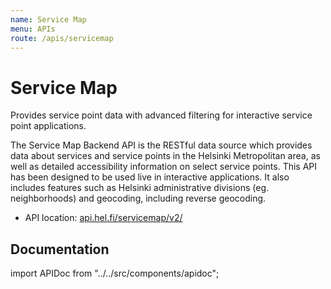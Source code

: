 ```yaml
---
name: Service Map
menu: APIs
route: /apis/servicemap
---
```



# Service Map

Provides service point data with advanced filtering for interactive service point applications.

The Service Map Backend API is the RESTful data source which provides data about services and service points in the Helsinki Metropolitan area, as well as detailed accessibility information on select service points. This API has been designed to be used live in interactive applications. It also includes features such as Helsinki administrative divisions (eg. neighborhoods) and geocoding, including reverse geocoding.

* API location: [api.hel.fi/servicemap/v2/](https://api.hel.fi/servicemap/v2/)

## Documentation

import APIDoc from "../../src/components/apidoc";

<APIDoc doc="https://raw.githubusercontent.com/City-of-Helsinki/smbackend/master/specification.swagger2.0.yaml" />
